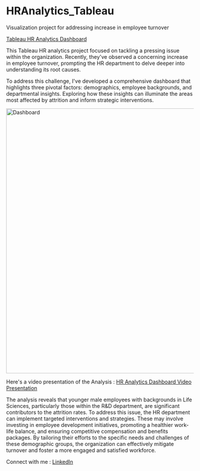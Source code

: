 # HRAnalytics_Tableau
Visualization project for addressing increase in employee turnover

[Tableau HR Analytics Dashboard](https://public.tableau.com/app/profile/neha.s1667/viz/HR_Analytics_17152840742770/AttritionDashboard)

This Tableau HR analytics project focused on tackling a pressing issue within the organization. Recently, they've observed a concerning increase in employee turnover, prompting the HR department to delve deeper into understanding its root causes. 

To address this challenge, I've developed a comprehensive dashboard that highlights three pivotal factors: demographics, employee backgrounds, and departmental insights. Exploring how these insights can illuminate the areas most affected by attrition and inform strategic interventions.


<img width="712" alt="Dashboard" src="https://github.com/nehasharma2513/HRAnalytics_Tableau/assets/142134132/c3f7a135-408a-4058-b752-f3a3bc479194"> 



Here's a video presentation of the Analysis : [HR Analytics Dashboard Video Presentation](https://www.linkedin.com/posts/nehasharma25_hranalytics-employeeretention-datadrivendecisions-activity-7194784263144108032-l5g8?utm_source=share&utm_medium=member_desktop)

The analysis reveals that younger male employees with backgrounds in Life Sciences, particularly those within the R&D department, are significant contributors to the attrition rates. To address this issue, the HR department can implement targeted interventions and strategies. These may involve investing in employee development initiatives, promoting a healthier work-life balance, and ensuring competitive compensation and benefits packages. By tailoring their efforts to the specific needs and challenges of these demographic groups, the organization can effectively mitigate turnover and foster a more engaged and satisfied workforce.

Connect with me : [LinkedIn](https://www.linkedin.com/in/nehasharma25)

